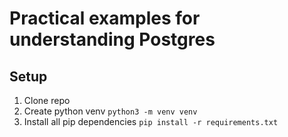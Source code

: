 # Practical examples for understanding Postgres

## Setup

1. Clone repo
2. Create python venv `python3 -m venv venv`
3. Install all pip dependencies `pip install -r requirements.txt`